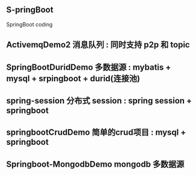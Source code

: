 ## S-pringBoot

SpringBoot coding

 
## ActivemqDemo2	        消息队列  : 同时支持 p2p 和 topic 
## SpringBootDuridDemo	  多数据源  : mybatis + mysql + srpingboot + durid(连接池)
## spring-session         分布式 session : spring session + springboot 
## springbootCrudDemo     简单的crud项目  :  mysql + springboot 
## Springboot-MongodbDemo   mongodb 多数据源
 

